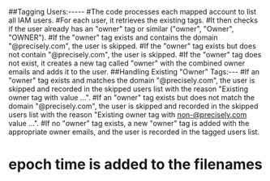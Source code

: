 ##Tagging Users:-----
#The code processes each mapped account to list all IAM users.
#For each user, it retrieves the existing tags.
#It then checks if the user already has an "owner" tag or similar ("owner", "Owner", "OWNER").
#If the "owner" tag exists and contains the domain "@precisely.com", the user is skipped.
#If the "owner" tag exists but does not contain "@precisely.com", the user is skipped.
#If the "owner" tag does not exist, it creates a new tag called "owner" with the combined owner emails and adds it to the user.
##Handling Existing "Owner" Tags:---
#If an "owner" tag exists and matches the domain "@precisely.com", the user is skipped and recorded in the skipped users list with the reason "Existing owner tag with value ...".
#If an "owner" tag exists but does not match the domain "@precisely.com", the user is skipped and recorded in the skipped users list with the reason "Existing owner tag with non-@precisely.com value ...".
#If no "owner" tag exists, a new "owner" tag is added with the appropriate owner emails, and the user is recorded in the tagged users list.
# epoch time is added to the filenames
